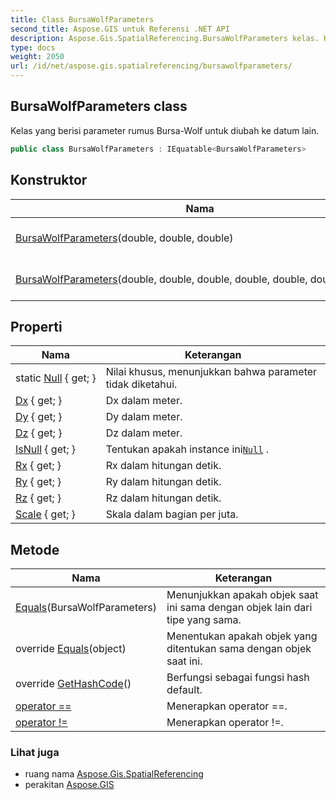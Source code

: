 ```yaml
---
title: Class BursaWolfParameters
second_title: Aspose.GIS untuk Referensi .NET API
description: Aspose.Gis.SpatialReferencing.BursaWolfParameters kelas. Kelas yang berisi parameter rumus BursaWolf untuk diubah ke datum lain.
type: docs
weight: 2050
url: /id/net/aspose.gis.spatialreferencing/bursawolfparameters/
---
```

## BursaWolfParameters class

Kelas yang berisi parameter rumus Bursa-Wolf untuk diubah ke datum lain.

```csharp
public class BursaWolfParameters : IEquatable<BursaWolfParameters>
```

## Konstruktor

| Nama | Keterangan |
| --- | --- |
| [BursaWolfParameters](bursawolfparameters/#constructor)(double, double, double) | Membuat instance baru dari`BursaWolfParameters` . |
| [BursaWolfParameters](bursawolfparameters/#constructor_1)(double, double, double, double, double, double, double) | Membuat instance baru dari`BursaWolfParameters` . |

## Properti

| Nama | Keterangan |
| --- | --- |
| static [Null](../../aspose.gis.spatialreferencing/bursawolfparameters/null/) { get; } | Nilai khusus, menunjukkan bahwa parameter tidak diketahui. |
| [Dx](../../aspose.gis.spatialreferencing/bursawolfparameters/dx/) { get; } | Dx dalam meter. |
| [Dy](../../aspose.gis.spatialreferencing/bursawolfparameters/dy/) { get; } | Dy dalam meter. |
| [Dz](../../aspose.gis.spatialreferencing/bursawolfparameters/dz/) { get; } | Dz dalam meter. |
| [IsNull](../../aspose.gis.spatialreferencing/bursawolfparameters/isnull/) { get; } | Tentukan apakah instance ini[`Null`](./null/) . |
| [Rx](../../aspose.gis.spatialreferencing/bursawolfparameters/rx/) { get; } | Rx dalam hitungan detik. |
| [Ry](../../aspose.gis.spatialreferencing/bursawolfparameters/ry/) { get; } | Ry dalam hitungan detik. |
| [Rz](../../aspose.gis.spatialreferencing/bursawolfparameters/rz/) { get; } | Rz dalam hitungan detik. |
| [Scale](../../aspose.gis.spatialreferencing/bursawolfparameters/scale/) { get; } | Skala dalam bagian per juta. |

## Metode

| Nama | Keterangan |
| --- | --- |
| [Equals](../../aspose.gis.spatialreferencing/bursawolfparameters/equals/#equals)(BursaWolfParameters) | Menunjukkan apakah objek saat ini sama dengan objek lain dari tipe yang sama. |
| override [Equals](../../aspose.gis.spatialreferencing/bursawolfparameters/equals/#equals_1)(object) | Menentukan apakah objek yang ditentukan sama dengan objek saat ini. |
| override [GetHashCode](../../aspose.gis.spatialreferencing/bursawolfparameters/gethashcode/)() | Berfungsi sebagai fungsi hash default. |
| [operator ==](../../aspose.gis.spatialreferencing/bursawolfparameters/op_equality/) | Menerapkan operator ==. |
| [operator !=](../../aspose.gis.spatialreferencing/bursawolfparameters/op_inequality/) | Menerapkan operator !=. |

### Lihat juga

* ruang nama [Aspose.Gis.SpatialReferencing](../../aspose.gis.spatialreferencing/)
* perakitan [Aspose.GIS](../../)


